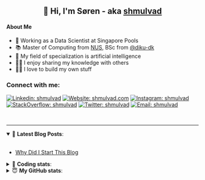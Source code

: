 <h2 align="center">
	👋 Hi, I'm Søren - aka <a href="https://shmulvad.com">shmulvad</a>
</h2>

#### About Me
- 🤖 Working as a Data Scientist at Singapore Pools
- 📚 Master of Computing from [NUS], BSc from [@diku-dk]
- 🧠 My field of specialization is artificial intelligence
- 👨‍🏫 I enjoy sharing my knowledge with others
- 👨‍💻 I love to build my own stuff

### Connect with me:

[![Linkedin: shmulvad](https://img.shields.io/badge/shmulvad-blue?style=flat&logo=Linkedin&logoColor=white)][linkedin]
[![Website: shmulvad.com](https://img.shields.io/badge/shmulvad.com-47CCCC?&style=flat&logo=Google-Chrome&logoColor=white)][website]
[![Instagram: shmulvad](https://img.shields.io/badge/-@shmulvad-purple?style=flat&logo=Instagram&logoColor=white)][instagram]
[![StackOverflow: shmulvad](https://img.shields.io/badge/shmulvad-FE7A16?style=flat&logo=stack-overflow&logoColor=white)][stackOverflow]
[![Twitter: shmulvad](https://img.shields.io/badge/@shmulvad-1ca0f1?style=flat&logo=twitter&logoColor=white)][twitter]
[![Email: shmulvad](https://img.shields.io/badge/shmulvad-D14836?style=flat&logo=gmail&logoColor=white)][mail]

<br />

---

<details open>
 <summary>📕 <b>Latest Blog Posts</b>: </summary>

<br>

<!-- BLOG-POST-LIST:START -->
- [Why Did I Start This Blog](https://shmulvad.com/blog/why-did-start-this-blog)
<!-- BLOG-POST-LIST:END -->

</details>

<!-- --- -->

<details>
 <summary>🤖 <b>Coding stats</b>: </summary>

<br>

NOTE: Doesn't track coding at work or work done in environments such as Jupyter Notebooks.

<!--START_SECTION:waka-->
![Code Time](http://img.shields.io/badge/Code%20Time-1%2C732%20hrs%208%20mins-blue)

**I'm a Night 🦉** 

```text
🌞 Morning       46 commits       █░░░░░░░░░░░░░░░░░░░░░░░░   06.36 % 
🌆 Daytime      222 commits       ███████░░░░░░░░░░░░░░░░░░   30.71 % 
🌃 Evening      304 commits       ██████████░░░░░░░░░░░░░░░   42.05 % 
🌙 Night        151 commits       █████░░░░░░░░░░░░░░░░░░░░   20.89 % 

```


📊 **This Week I Spent My Time On** 

```text
💬 Programming Languages: 
Python                   3 hrs 48 mins       ██████████████░░░░░░░░░░░   58.89 % 
HTML                     1 hr 29 mins        █████░░░░░░░░░░░░░░░░░░░░   23.04 % 
Other                    56 mins             ███░░░░░░░░░░░░░░░░░░░░░░   14.60 % 
JavaScript               6 mins              ░░░░░░░░░░░░░░░░░░░░░░░░░   01.65 % 
Bash                     4 mins              ░░░░░░░░░░░░░░░░░░░░░░░░░   01.08 % 

🔥 Editors: 
VS Code                  5 hrs 31 mins       █████████████████████░░░░   85.41 % 
Zsh                      56 mins             ███░░░░░░░░░░░░░░░░░░░░░░   14.59 % 

🐱‍💻 Projects: 
overvaagning-admin       4 hrs 11 mins       ████████████████░░░░░░░░░   64.63 % 
hit-locator              2 hrs 13 mins       ████████░░░░░░░░░░░░░░░░░   34.27 % 
Terminal                 4 mins              ░░░░░░░░░░░░░░░░░░░░░░░░░   01.10 % 

```


 Last Updated on 10/02/2023 18:43:53 UTC
<!--END_SECTION:waka-->

</details>

<!-- --- -->

<details>
 <summary>😇 <b>My GitHub stats</b>: </summary>

<br>

<img align="left" alt="shmulvad's Github Stats" src="https://github-readme-stats.vercel.app/api?username=shmulvad&show_icons=true&hide_border=true" />

</details>



[website]: https://shmulvad.com
[twitter]: https://twitter.com/shmulvad
[linkedin]: https://linkedin.com/in/shmulvad
[instagram]: https://instagram.com/shmulvad
[stackOverflow]: https://stackoverflow.com/users/9248793/shmulvad
[mail]: mailto:shmulvad@gmail.com
[@diku-dk]: https://github.com/diku-dk
[github]: https://github.com/shmulvad
[NUS]: https://www.nus.edu.sg
